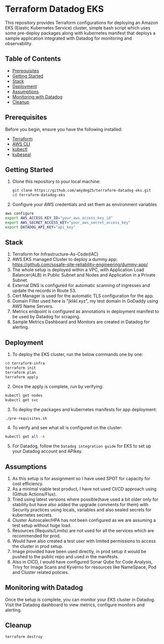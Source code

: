 # Terraform Datadog EKS

This repository provides Terraform configurations for deploying an Amazon EKS (Elastic Kubernetes Service) cluster, simple bash script which uses some pre-deploy packages along with kubernetes manifest that deploys a sample application integrated with Datadog for monitoring and observability.

## Table of Contents

- [Prerequisites](#prerequisites)
- [Getting Started](#getting-started)
- [Stack](stack)
- [Deployment](#deployment)
- [Assumptions](assumptions)
- [Monitoring with Datadog](#monitoring-with-datadog)
- [Cleanup](#cleanup)


## Prerequisites

Before you begin, ensure you have the following installed:

- [Terraform](https://www.terraform.io/downloads.html) 
- [AWS CLI](https://aws.amazon.com/cli/)
- [kubectl](https://kubernetes.io/docs/tasks/tools/install-kubectl/) 
- [kubeseal](https://docs.coreweave.com/coreweave-kubernetes/sealed-secrets)

## Getting Started

1. Clone this repository to your local machine:

   ```bash
   git clone https://github.com/amydeg25/terraform-datadog-eks.git
   cd terraform-datadog-eks
   ```

2. Configure your AWS credentials and set them as environment variables

  ```bash
  aws configure
  export AWS_ACCESS_KEY_ID="your_aws_access_key_id"
  export AWS_SECRET_ACCESS_KEY="your_aws_secret_access_key"
  export DATADOG_API_KEY="api_key"
  ```

## Stack

1. Terraform for Infrastructure-As-Code(IAC)
2. AWS EKS managed Cluster to deploy a dummy app: 
https://github.com/sosafe-site-reliability-engineering/dummy-app/ 
3. The whole setup is deployed within a VPC, with Application Load Balancer(ALB) in Public Subnet and Nodes and Application in a Private Subnet.
4. External DNS is configured for automatic scanning of ingresses and update the records in Route 53.
5. Cert Manager is used for the automatic TLS configuration for the app.
6. Domain Filter used here is "jklikl.xyz", my test domain in GoDaddy using AWS Name Servers.
7. Metrics endpoint is configured as annotations in deployment manifest to be used by Datadog for scraping.
8. Sample Metrics Dashboard and Monitors are created in Datadog for alerting.

## Deployment 

1. To deploy the EKS cluster, run the below commands one by one:

  ```bash
  cd terraform-infra
  terraform init
  terraform plan
  terraform apply 
  ```

2. Once the apply is complete, run by verifying:
  
  ```bash
  kubectl get nodes
  kubectl get svc
  ```

3. To deploy the packages and kubernetes manifests for app deployment:

  ```bash
  ./pre-requisites.sh
  ```
4. To verify and see what all is configured on the cluster:

  ```bash
  kubectl get all -A
  ``` 
5. For Datadog, follow the `Datadog integration guide` for EKS to set up your Datadog account and APIkey.

## Assumptions

1. As this setup is for assignment so I have used SPOT for capacity for cost efficiency.
2. As a minimal viable test product, I have not used CI/CD approach using (Github Actions/Flux).
3. Tried using latest versions where possible(have used a bit older only for stability but have also added the upgrade comments for them) with Security practices using locals, variables and also sealed secrets for kubernetes secrets.
4. Cluster Autoscaler/HPA has not been configured as we are assuming a test setup without huge load.
5. Resources (Requsts/Limits) are not used for all the services which are recommended for prod.
6. Would have also created a test user with limited permissions to access the cluster in prod setup.
7. Image provided have been used directly, in prod setup it would be pushed to the public repo and used in the manifests.
8. Also in CICD, I would have configured Sonar Qube for Code Analysis, Trivy for Image Scans and Kyverno for resources like NameSpace, Pod and Cluster related policies.

## Monitoring with Datadog

Once the setup is complete, you can monitor your EKS cluster in Datadog. 
Visit the Datadog dashboard to view metrics, configure monitors and alerting.

## Cleanup

  ```bash 
  terraform destroy 
  ```